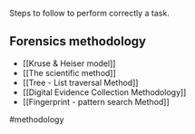 Steps to follow to perform correctly a task.
## Forensics methodology

- [[Kruse & Heiser model]]
- [[The scientific method]]
- [[Tree - List traversal Method]]
- [[Digital Evidence Collection Methodology]]
- [[Fingerprint - pattern search Method]]

#methodology